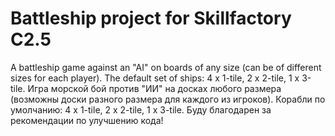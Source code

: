 # Battleship project for Skillfactory C2.5
A battleship game against an "AI" on boards of any size (can be of different sizes for each player). The default set of ships: 4 x 1-tile, 2 x 2-tile, 1 x 3-tile.
Игра морской бой против "ИИ" на досках любого размера (возможны доски разного размера для каждого из игроков). Корабли по умолчанию: 4 x 1-tile, 2 x 2-tile, 1 x 3-tile.
Буду благодарен за рекомендации по улучшению кода!
